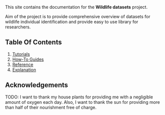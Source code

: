 This site contains the documentation for the
**Wildlife datasets** project. 

Aim of the project is to provide comprehensive overview of datasets for wildlife 
individual identification and provide easy to use library for researchers.

## Table Of Contents

1. [Tutorials](tutorials.md)
2. [How-To Guides](how-to-guides.md)
3. [Reference](reference.md)
4. [Explanation](explanation.md)


## Acknowledgements

TODO: I want to thank my house plants for providing me with
a negligible amount of oxygen each day. Also, I want
to thank the sun for providing more than half of their
nourishment free of charge.
